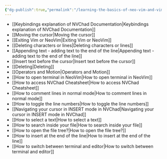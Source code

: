 ```yaml
---
{"dg-publish":true,"permalink":"/learning-the-basics-of-neo-vim-and-vim/","noteIcon":""}
---
```


- [[Keybindings explanation of NVChad Documentation\|Keybindings explanation of NVChad Documentation]]
- [[Moving the cursor\|Moving the cursor]]
- [[Exiting Vim or NeoVim\|Exiting Vim or NeoVim]]
- [[Deleting characters or lines\|Deleting characters or lines]]
- [[Appending text - adding text to the end of the line\|Appending text - adding text to the end of the line]]
- [[Insert text before the cursor\|Insert text before the cursor]]
- [[Deleting\|Deleting]]
- [[Operators and Motion\|Operators and Motion]]
- [[How to open terminal in NeoVim\|How to open terminal in NeoVim]]
- [[How to access NVChad Cheatsheet\|How to access NVChad Cheatsheet]]
- [[How to comment lines in normal mode\|How to comment lines in normal mode]]
- [[How to toggle the line numbers\|How to toggle the line numbers]]
- [[Navigating your cursor in INSERT mode in NVChad\|Navigating your cursor in INSERT mode in NVChad]]
- [[How to select a text\|How to select a text]]
- [[How to search inside your file\|How to search inside your file]]
- [[How to open the file tree?\|How to open the file tree?]]
- [[How to insert at the end of the line\|How to insert at the end of the line]]
- [[How to switch between terminal and editor\|How to switch between terminal and editor]]